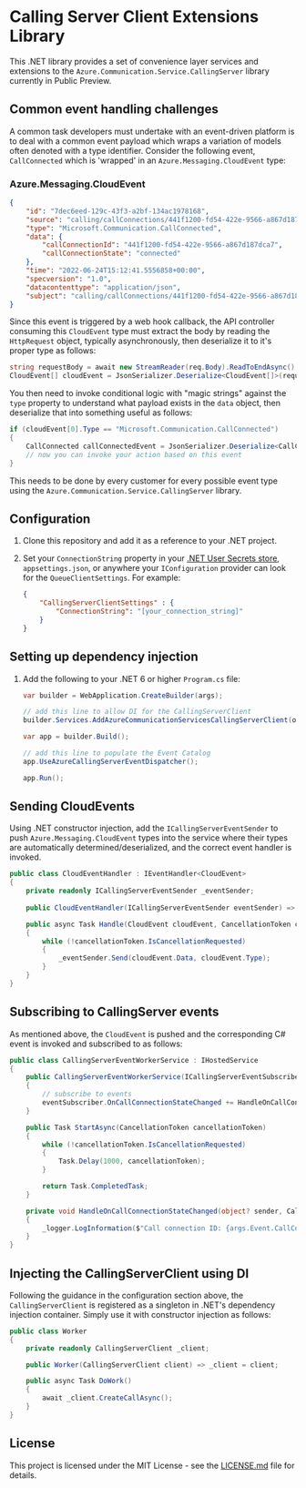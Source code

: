 # Calling Server Client Extensions Library

This .NET library provides a set of convenience layer services and extensions to the `Azure.Communication.Service.CallingServer` library currently in Public Preview.

## Common event handling challenges

A common task developers must undertake with an event-driven platform is to deal with a common event payload which wraps a variation of models often denoted with a type identifier. Consider the following event, `CallConnected` which is 'wrapped' in an `Azure.Messaging.CloudEvent` type:

### Azure.Messaging.CloudEvent

```json
{
    "id": "7dec6eed-129c-43f3-a2bf-134ac1978168",
    "source": "calling/callConnections/441f1200-fd54-422e-9566-a867d187dca7/callState",
    "type": "Microsoft.Communication.CallConnected",
    "data": {
        "callConnectionId": "441f1200-fd54-422e-9566-a867d187dca7",
        "callConnectionState": "connected"
    },
    "time": "2022-06-24T15:12:41.5556858+00:00",
    "specversion": "1.0",
    "datacontenttype": "application/json",
    "subject": "calling/callConnections/441f1200-fd54-422e-9566-a867d187dca7/callState"
}
```

Since this event is triggered by a web hook callback, the API controller consuming this `CloudEvent` type must extract the body by reading the `HttpRequest` object, typically asynchronously, then deserialize it to it's proper type as follows:

```csharp
string requestBody = await new StreamReader(req.Body).ReadToEndAsync();
CloudEvent[] cloudEvent = JsonSerializer.Deserialize<CloudEvent[]>(requestBody);
```

You then need to invoke conditional logic with "magic strings" against the `type` property to understand what payload exists in the `data` object, then deserialize that into something useful as follows:

```csharp
if (cloudEvent[0].Type == "Microsoft.Communication.CallConnected")
{
    CallConnected callConnectedEvent = JsonSerializer.Deserialize<CallConnected>(cloudEvent[0].Data);
    // now you can invoke your action based on this event
}
```

This needs to be done by every customer for every possible event type using the `Azure.Communication.Service.CallingServer` library.

## Configuration

1. Clone this repository and add it as a reference to your .NET project.
2. Set your `ConnectionString` property in your [.NET User Secrets store](https://docs.microsoft.com/en-us/aspnet/core/security/app-secrets?view=aspnetcore-6.0&tabs=windows), `appsettings.json`, or anywhere your `IConfiguration` provider can look for the `QueueClientSettings`. For example:

    ```json
    {
        "CallingServerClientSettings" : {
            "ConnectionString": "[your_connection_string]"
        }
    }
    ```

## Setting up dependency injection

1. Add the following to your .NET 6 or higher `Program.cs` file:

    ```csharp
    var builder = WebApplication.CreateBuilder(args);

    // add this line to allow DI for the CallingServerClient
    builder.Services.AddAzureCommunicationServicesCallingServerClient(options => builder.Configuration.Bind(nameof(CallingServerClientSettings), options));
    
    var app = builder.Build();

    // add this line to populate the Event Catalog
    app.UseAzureCallingServerEventDispatcher();

    app.Run();
    ```

## Sending CloudEvents

Using .NET constructor injection, add the `ICallingServerEventSender` to push `Azure.Messaging.CloudEvent` types into the service where their types are automatically determined/deserialized, and the correct event handler is invoked.

```csharp
public class CloudEventHandler : IEventHandler<CloudEvent>
{
    private readonly ICallingServerEventSender _eventSender;
    
    public CloudEventHandler(ICallingServerEventSender eventSender) => _eventSender = eventSender;

    public async Task Handle(CloudEvent cloudEvent, CancellationToken cancellationToken)
    {
        while (!cancellationToken.IsCancellationRequested)
        {
            _eventSender.Send(cloudEvent.Data, cloudEvent.Type);
        }
    }
}
```

## Subscribing to CallingServer events

As mentioned above, the `CloudEvent` is pushed and the corresponding C# event is invoked and subscribed to as follows:

```csharp
public class CallingServerEventWorkerService : IHostedService
{
    public CallingServerEventWorkerService(ICallingServerEventSubscriber eventSubscriber)
    {        
        // subscribe to events
        eventSubscriber.OnCallConnectionStateChanged += HandleOnCallConnectionStateChanged;
    }

    public Task StartAsync(CancellationToken cancellationToken)
    {
        while (!cancellationToken.IsCancellationRequested)
        {
            Task.Delay(1000, cancellationToken);
        }

        return Task.CompletedTask;
    }

    private void HandleOnCallConnectionStateChanged(object? sender, CallEventArgs<CallConnected> args)
    {
        _logger.LogInformation($"Call connection ID: {args.Event.CallConnectionId}");
    }
}
```

## Injecting the CallingServerClient using DI

Following the guidance in the configuration section above, the `CallingServerClient` is registered as a singleton in .NET's dependency injection container. Simply use it with constructor injection as follows:

```csharp
public class Worker
{
    private readonly CallingServerClient _client;

    public Worker(CallingServerClient client) => _client = client;

    public async Task DoWork()
    {
        await _client.CreateCallAsync();
    }
}
```

## License

This project is licensed under the MIT License - see the [LICENSE.md](license.md) file for details.

